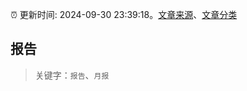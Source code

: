 :alarm_clock: 更新时间: 2024-09-30 23:39:18。[文章来源](/README.md)、[文章分类](/TAGS.md)

## 报告


> 关键字：`报告`、`月报`



